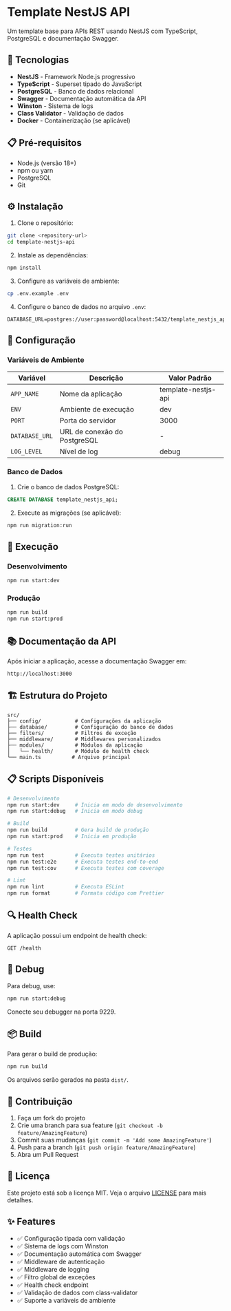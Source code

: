 # Template NestJS API

Um template base para APIs REST usando NestJS com TypeScript, PostgreSQL e documentação Swagger.

## 🚀 Tecnologias

- **NestJS** - Framework Node.js progressivo
- **TypeScript** - Superset tipado do JavaScript
- **PostgreSQL** - Banco de dados relacional
- **Swagger** - Documentação automática da API
- **Winston** - Sistema de logs
- **Class Validator** - Validação de dados
- **Docker** - Containerização (se aplicável)

## 📋 Pré-requisitos

- Node.js (versão 18+)
- npm ou yarn
- PostgreSQL
- Git

## ⚙️ Instalação

1. Clone o repositório:
```bash
git clone <repository-url>
cd template-nestjs-api
```

2. Instale as dependências:
```bash
npm install
```

3. Configure as variáveis de ambiente:
```bash
cp .env.example .env
```

4. Configure o banco de dados no arquivo `.env`:
```env
DATABASE_URL=postgres://user:password@localhost:5432/template_nestjs_api
```

## 🔧 Configuração

### Variáveis de Ambiente

| Variável | Descrição | Valor Padrão |
|----------|-----------|--------------|
| `APP_NAME` | Nome da aplicação | template-nestjs-api |
| `ENV` | Ambiente de execução | dev |
| `PORT` | Porta do servidor | 3000 |
| `DATABASE_URL` | URL de conexão do PostgreSQL | - |
| `LOG_LEVEL` | Nível de log | debug |

### Banco de Dados

1. Crie o banco de dados PostgreSQL:
```sql
CREATE DATABASE template_nestjs_api;
```

2. Execute as migrações (se aplicável):
```bash
npm run migration:run
```

## 🚀 Execução

### Desenvolvimento
```bash
npm run start:dev
```

### Produção
```bash
npm run build
npm run start:prod
```

## 📚 Documentação da API

Após iniciar a aplicação, acesse a documentação Swagger em:
```
http://localhost:3000
```

## 🏗️ Estrutura do Projeto

```
src/
├── config/           # Configurações da aplicação
├── database/         # Configuração do banco de dados
├── filters/          # Filtros de exceção
├── middleware/       # Middlewares personalizados
├── modules/          # Módulos da aplicação
│   └── health/       # Módulo de health check
└── main.ts          # Arquivo principal
```

## 📋 Scripts Disponíveis

```bash
# Desenvolvimento
npm run start:dev     # Inicia em modo de desenvolvimento
npm run start:debug   # Inicia em modo debug

# Build
npm run build         # Gera build de produção
npm run start:prod    # Inicia em produção

# Testes
npm run test          # Executa testes unitários
npm run test:e2e      # Executa testes end-to-end
npm run test:cov      # Executa testes com coverage

# Lint
npm run lint          # Executa ESLint
npm run format        # Formata código com Prettier
```

## 🔍 Health Check

A aplicação possui um endpoint de health check:
```
GET /health
```

## 🐛 Debug

Para debug, use:
```bash
npm run start:debug
```

Conecte seu debugger na porta 9229.

## 📦 Build

Para gerar o build de produção:
```bash
npm run build
```

Os arquivos serão gerados na pasta `dist/`.

## 🤝 Contribuição

1. Faça um fork do projeto
2. Crie uma branch para sua feature (`git checkout -b feature/AmazingFeature`)
3. Commit suas mudanças (`git commit -m 'Add some AmazingFeature'`)
4. Push para a branch (`git push origin feature/AmazingFeature`)
5. Abra um Pull Request

## 📄 Licença

Este projeto está sob a licença MIT. Veja o arquivo [LICENSE](LICENSE) para mais detalhes.

## ✨ Features

- ✅ Configuração tipada com validação
- ✅ Sistema de logs com Winston
- ✅ Documentação automática com Swagger
- ✅ Middleware de autenticação
- ✅ Middleware de logging
- ✅ Filtro global de exceções
- ✅ Health check endpoint
- ✅ Validação de dados com class-validator
- ✅ Suporte a variáveis de ambiente

